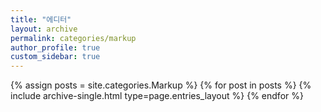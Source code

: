 ```yaml
---
title: "에디터"
layout: archive
permalink: categories/markup
author_profile: true
custom_sidebar: true
---
```


{% assign posts = site.categories.Markup %}
{% for post in posts %} {% include archive-single.html type=page.entries_layout %} {% endfor %}